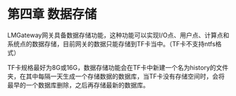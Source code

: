 # 第四章 数据存储

LMGateway网关具备数据存储功能，这种功能可以实现I/O点、用户点、计算点和系统点的数据存储，目前网关的数据只能存储到TF卡当中。（TF卡不支持ntfs格式）

TF卡规格最好为8G或16G，数据存储功能会在TF卡中新建一个名为history的文件夹，在其中每隔一天生成一个存储数据的数据库，当TF卡没有存储空间时，会将最早的一个数据库删除，之后再存储最新的数据库。